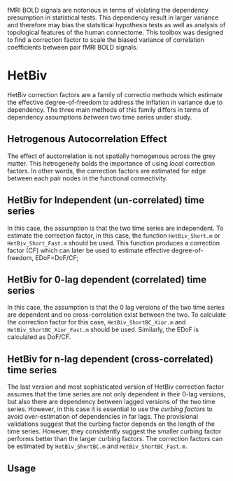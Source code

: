 fMRI BOLD signals are notorious in terms of violating the dependency presumption in statistical tests. This dependency result in larger variance and therefore may bias the statsitical hypothesis tests as well as analysis of topological features of the human connectome. This toolbox was designed to find a correction factor to scale the biased variance of correlation coefficients between pair fMRI BOLD signals. 

# HetBiv
HetBiv correction factors are a family of correctio methods which estimate the effective degree-of-freedom to address the inflation in variance due to dependency. The three main methods of this family differs in terms of dependency assumptions *between* two time series under study. 

## Hetrogenous Autocorrelation Effect
The effect of auctorrelation is not spatially homogenous across the grey matter. This hetrogeneity bolds the importance of using *local* correction factors. In other words, the correction factors are estimated for edge between each pair nodes in the functional connectivity.

## HetBiv for Independent (un-correlated) time series
In this case, the assumption is that the two time series are independent. To estimate the correction factor, in this case, the function `HetBiv_Short.m` or `HetBiv_Short_Fast.m` should be used. This function produces a correction factor (CF) which can later be used to estimate effective degree-of-freedom, EDoF=DoF/CF;

## HetBiv for 0-lag dependent (correlated) time series
In this case, the assumption is that the 0 lag versions of the two time series are dependent and no cross-correlation exist between the two. To calculate the correction factor for this case, `HetBiv_ShortBC_Xior.m` and `HetBiv_ShortBC_Xior_Fast.m` should be used. Similarly, the EDoF is calculated as DoF/CF. 

## HetBiv for n-lag dependent (cross-correlated) time series
The last version and most sophisticated version of HetBiv correction factor assumes that the time series are not only dependent in their 0-lag versions, but also there are dependency between lagged versions of the two time series. However, in this case it is essential to use the *curbing factors* to avoid over-estimation of dependencies in far lags. The provisional validations suggest that the curbing factor depends on the length of the time series. However, they consistently suggest the smaller curbing factor performs better than the larger curbing factors. The correction factors can be estimated by `HetBiv_ShortBC.m` and `HetBiv_ShortBC_Fast.m`. 

## Usage
